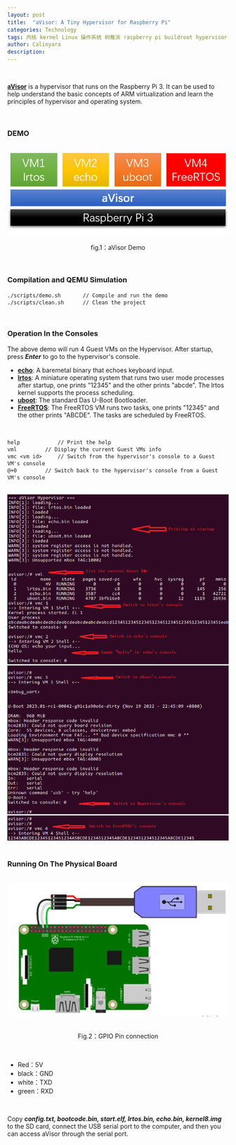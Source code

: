 ```yaml
---
layout: post
title:  "aVisor: A Tiny Hypervisor for Raspberry Pi"
categories: Technology
tags: 内核 kernel Linux 操作系统 树莓派 raspberry pi buildroot hypervisor 虚拟机 虚拟化 virtualization OS 调度 arm
author: Calinyara
description:
---
```


<br>

**[aVisor](https://github.com/calinyara/avisor)** is a hypervisor that runs on the Raspberry Pi 3. It can be used to help understand the basic concepts of ARM virtualization and learn the principles of hypervisor and operating system.

<br>

### **DEMO**

<br>
<div align="center"><img src="/assets/images/20230225-aVisor/en1.png"/></div>
<p align="center">fig.1：aVisor Demo</p>

<br>

### **Compilation and QEMU Simulation**

```
./scripts/demo.sh		// Compile and run the demo
./scripts/clean.sh		// Clean the project
```

<br>

### **Operation In the Consoles**

The above demo will run 4 Guest VMs on the Hypervisor. After startup, press ***Enter*** to go to the hypervisor's console.
- **[echo](https://github.com/calinyara/avisor/tree/main/guests/echo)**:  A baremetal binary that echoes keyboard input.
- **[lrtos](https://github.com/calinyara/avisor/tree/main/guests/lrtos)**:  A miniature operating system that runs two user mode processes after startup, one prints "12345" and the other prints "abcde". The lrtos kernel supports the process scheduling.
- **[uboot](https://github.com/u-boot/u-boot)**: The standard Das U-Boot Bootloader.
- **[FreeRTOS](https://github.com/hacker-jie/freertos-raspi3)**: The FreeRTOS VM runs two tasks, one prints "12345" and the other prints "ABCDE". The tasks are scheduled by FreeRTOS.

<br>

```
help			// Print the help
vml			// Display the current Guest VMs info
vmc <vm id>		// Switch from the hypervisor's console to a Guest VM's console
@+0			// Switch back to the hypervisor's console from a Guest VM's console 
```

<br>

<div align="center"><img src="/assets/images/20230225-aVisor/en2.png"/></div>
<div align="center"><img src="/assets/images/20230225-aVisor/en3.png"/></div>
<div align="center"><img src="/assets/images/20230225-aVisor/en4.png"/></div>

<br>

### **Running On The Physical Board**

<br>

<div align="center"><img src="/assets/images/20230225-aVisor/phy_board.png"/></div>
<br>
<p align="center">Fig.2：GPIO Pin connection</p>

<br>

- Red：5V
- black：GND
- white：TXD
- green：RXD

<br>

Copy ***config.txt, bootcode.bin, start.elf, lrtos.bin, echo.bin, kernel8.img*** to the SD card, connect the USB serial port to the computer, and then you can access aVisor through the serial port.

<br>



<br>

<!-- Global site tag (gtag.js) - Google Analytics -->

<script async src="https://www.googletagmanager.com/gtag/js?id=UA-66555622-4"></script>
<script>
  window.dataLayer = window.dataLayer || [];
  function gtag(){dataLayer.push(arguments);}
  gtag('js', new Date());
  gtag('config', 'UA-66555622-4');
</script>


<!-- Google tag (gtag.js) -->
<script async src="https://www.googletagmanager.com/gtag/js?id=G-27WH7FZ7KT"></script>
<script>
  window.dataLayer = window.dataLayer || [];
  function gtag(){dataLayer.push(arguments);}
  gtag('js', new Date());
  gtag('config', 'G-27WH7FZ7KT');
</script>